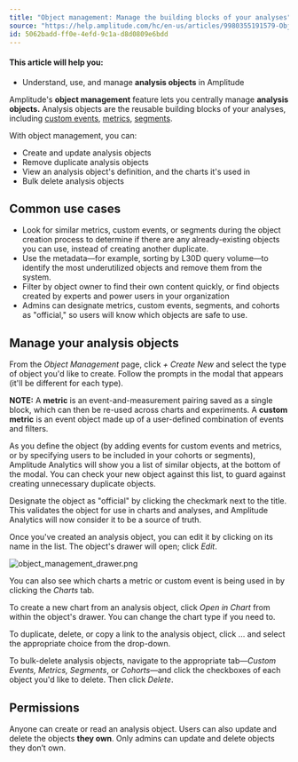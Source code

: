 ```yaml
---
title: "Object management: Manage the building blocks of your analyses"
source: "https://help.amplitude.com/hc/en-us/articles/9980355191579-Object-management-Manage-the-building-blocks-of-your-analyses"
id: 5062badd-ff0e-4efd-9c1a-d8d0809e6bdd
---
```


#### This article will help you:

* Understand, use, and manage **analysis objects** in Amplitude

Amplitude's **object management** feature lets you centrally manage **analysis objects.** Analysis objects are the reusable building blocks of your analyses, including [custom events](/data/custom-events), [metrics](#h_01GGTK9ZDFT5GSYCYY32351XEP), [segments](/analytics/behavioral-cohorts). 

With object management, you can:

* Create and update analysis objects
* Remove duplicate analysis objects
* View an analysis object's definition, and the charts it's used in
* Bulk delete analysis objects

## Common use cases

* Look for similar metrics, custom events, or segments during the object creation process to determine if there are any already-existing objects you can use, instead of creating another duplicate.
* Use the metadata—for example, sorting by L30D query volume—to identify the most underutilized objects and remove them from the system.
* Filter by object owner to find their own content quickly, or find objects created by experts and power users in your organization
* Admins can designate metrics, custom events, segments, and cohorts as "official," so users will know which objects are safe to use.

## Manage your analysis objects

From the *Object Management* page, click *+ Create New* and select the type of object you'd like to create. Follow the prompts in the modal that appears (it'll be different for each type).

**NOTE:** A **metric** is an event-and-measurement pairing saved as a single block, which can then be re-used across charts and experiments. A **custom metric** is an event object made up of a user-defined combination of events and filters.

As you define the object (by adding events for custom events and metrics, or by specifying users to be included in your cohorts or segments), Amplitude Analytics will show you a list of similar objects, at the bottom of the modal. You can check your new object against this list, to guard against creating unnecessary duplicate objects.

Designate the object as "official" by clicking the checkmark next to the title. This validates the object for use in charts and analyses, and Amplitude Analytics will now consider it to be a source of truth.

Once you've created an analysis object, you can edit it by clicking on its name in the list. The object's drawer will open; click *Edit*.

![object_management_drawer.png](/output/img/data/object-management-drawer-png.png)

You can also see which charts a metric or custom event is being used in by clicking the *Charts* tab.

To create a new chart from an analysis object, click *Open in Chart* from within the object's drawer. You can change the chart type if you need to.

To duplicate, delete, or copy a link to the analysis object, click ... and select the appropriate choice from the drop-down.

To bulk-delete analysis objects, navigate to the appropriate tab—*Custom Events, Metrics, Segments*, or *Cohorts*—and click the checkboxes of each object you'd like to delete. Then click *Delete*.

## Permissions

Anyone can create or read an analysis object. Users can also update and delete the objects **they own**. Only admins can update and delete objects they don’t own.
